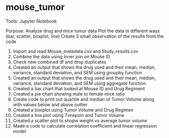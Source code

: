 # mouse_tumor

Tools: Jupyter Notebook

Purpose: 
Analyze drug and mice tumor data
Plot the data in different ways (bar, scatter, boxplot, line)
Create 3 small observation of the results from the code


1. Import and read Mouse_metadata.csv and Study_results.csv
2. Combine the data using Inner join on Mouse ID
3. Check new combined df and drop duplicates
4. Created an output that shows the drug used and their mean, median, variance, standard deviation, and SEM using groupby function
5. Created an output that shows the drug used and their mean, median, variance, standard deviation, and SEM using aggregate function
6. Created a bar chart that looked at Mouse ID and Drug Regiment
7. Created a pie chart showing male to female mice ratio
8. Create code to print out quartile and median of Tumor Volume along with values below and above outlier
9. Created a boxplot using Tumor Volume and Drug Regimen 
10. Created a line plot using Timepoin and Tumor Volume 
11. Created a scatter plot to shopw weight vs average tumor volume
12. Made a code to calculate correlation coefficient and linear regression model
